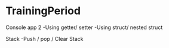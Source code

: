 # TrainingPeriod

Console app 2
-Using getter/ setter
-Using struct/ nested struct

Stack
-Push / pop / Clear Stack
